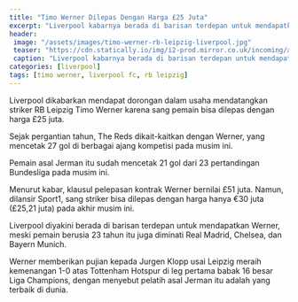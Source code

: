 ```yaml
---
title: "Timo Werner Dilepas Dengan Harga £25 Juta"
excerpt: "Liverpool kabarnya berada di barisan terdepan untuk mendapatkan Werner dari RB Leipzig."
header:
 image: "/assets/images/timo-werner-rb-leipzig-liverpool.jpg"
 teaser: "https://cdn.statically.io/img/i2-prod.mirror.co.uk/incoming/article21603611.ece/ALTERNATES/s615b/2_Tottenham-Hotspur-v-RB-Leipzig-UEFA-Champions-League-Round-of-16-First-Leg.jpg"
 caption: "Liverpool kabarnya berada di barisan terdepan untuk mendapatkan Werner."
categories: [liverpool]
tags: [timo werner, liverpool fc, rb leipzig]
---
```

Liverpool dikabarkan mendapat dorongan dalam usaha mendatangkan striker RB Leipzig Timo Werner karena sang pemain bisa dilepas dengan harga £25 juta.

Sejak pergantian tahun, The Reds dikait-kaitkan dengan Werner, yang mencetak 27 gol di berbagai ajang kompetisi pada musim ini.

Pemain asal Jerman itu sudah mencetak 21 gol dari 23 pertandingan Bundesliga pada musim ini.

Menurut kabar, klausul pelepasan kontrak Werner bernilai £51 juta. Namun, dilansir Sport1, sang striker bisa dilepas dengan harga hanya €30 juta (£25,21 juta) pada akhir musim ini.

Liverpool diyakini berada di barisan terdepan untuk mendapatkan Werner, meski pemain berusia 23 tahun itu juga diminati Real Madrid, Chelsea, dan Bayern Munich.

Werner memberikan pujian kepada Jurgen Klopp usai Leipzig meraih kemenangan 1-0 atas Tottenham Hotspur di leg pertama babak 16 besar Liga Champions, dengan menyebut pelatih asal Jerman itu adalah yang terbaik di dunia.
